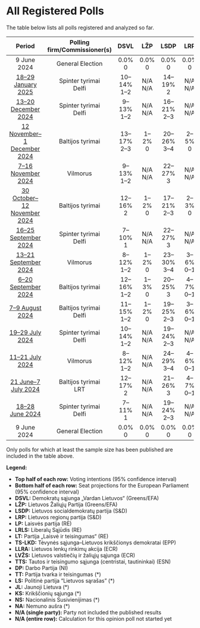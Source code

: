 # All Registered Polls

The table below lists all polls registered and analyzed so far.

| Period     | Polling firm/Commissioner(s) | DSVL | LŽP | LSDP | LRP | LP | LRLS | LT | TS-LKD | LLRA | LVŽS | TTS | DP | TT | LS | JL | KS | NS | NA |
|:----------:|:----------------------------:|:--:|:--:|:--:|:--:|:--:|:--:|:--:|:--:|:--:|:--:|:--:|:--:|:--:|:--:|:--:|:--:|:--:|:--:|
| 9 June 2024 | General Election | 0.0% <br> 0 | 0.0% <br> 0 | 0.0% <br> 0 | 0.0% <br> 0 | 0.0% <br> 0 | 0.0% <br> 0 | 0.0% <br> 0 | 0.0% <br> 0 | 0.0% <br> 0 | 0.0% <br> 0 | 0.0% <br> 0 | 0.0% <br> 0 | 0.0% <br> 0 | 0.0% <br> 0 | 0.0% <br> 0 | 0.0% <br> 0 | 0.0% <br> 0 | 0.0% <br> 0 |
| [18–29 January 2025](2025-01-29-Spintertyrimai.html) | Spinter tyrimai <br> Delfi | 10–14% <br> 1–2 | N/A <br> N/A | 14–19% <br> 2 | N/A <br> N/A | 3–6% <br> 0–1 | 10–14% <br> 1–2 | N/A <br> N/A | 14–18% <br> 2 | N/A <br> N/A | 7–11% <br> 1 | N/A <br> N/A | N/A <br> N/A | N/A <br> N/A | N/A <br> N/A | N/A <br> N/A | N/A <br> N/A | 2–5% <br> 0 | 11–15% <br> 1–2 |
| [13–20 December 2024](2024-12-20-Spintertyrimai.html) | Spinter tyrimai <br> Delfi | 9–13% <br> 1–2 | N/A <br> N/A | 16–21% <br> 2–3 | N/A <br> N/A | 2–5% <br> 0 | 10–14% <br> 1–2 | N/A <br> N/A | 15–20% <br> 2 | N/A <br> N/A | 8–11% <br> 1 | N/A <br> N/A | N/A <br> N/A | N/A <br> N/A | N/A <br> N/A | N/A <br> N/A | N/A <br> N/A | N/A <br> N/A | 16–20% <br> 2 |
| [12 November–1 December 2024](2024-12-01-Baltijostyrimai.html) | Baltijos tyrimai | 13–17% <br> 2–3 | 1–2% <br> 0 | 20–26% <br> 3–4 | 2–5% <br> 0 | 1–3% <br> 0 | 4–6% <br> 0–1 | 2–4% <br> 0 | 12–16% <br> 2 | 3–5% <br> 0 | 7–10% <br> 1–2 | 0–1% <br> 0 | 2–5% <br> 0 | N/A <br> N/A | N/A <br> N/A | N/A <br> N/A | N/A <br> N/A | 1–2% <br> 0 | 15–20% <br> 2–3 |
| [7–16 November 2024](2024-11-16-Vilmorus.html) | Vilmorus | 9–13% <br> 1–2 | N/A <br> N/A | 22–27% <br> 3 | N/A <br> N/A | N/A <br> N/A | 12–16% <br> 1–2 | 1–3% <br> 0 | 10–14% <br> 1–2 | 1–3% <br> 0 | 8–12% <br> 1 | N/A <br> N/A | N/A <br> N/A | N/A <br> N/A | N/A <br> N/A | N/A <br> N/A | N/A <br> N/A | 2–4% <br> 0 | 18–23% <br> 2–3 |
| [30 October–12 November 2024](2024-11-12-Baltijostyrimai.html) | Baltijos tyrimai | 12–16% <br> 2 | 1–2% <br> 0 | 17–21% <br> 2–3 | 2–3% <br> 0 | 2–4% <br> 0 | 5–9% <br> 1 | 1–3% <br> 0 | 11–16% <br> 1–2 | 2–4% <br> 0 | 8–12% <br> 1 | 0–1% <br> 0 | 2–5% <br> 0–1 | N/A <br> N/A | N/A <br> N/A | N/A <br> N/A | N/A <br> N/A | 1–2% <br> 0 | 18–23% <br> 2–3 |
| [16–25 September 2024](2024-09-25-Spintertyrimai.html) | Spinter tyrimai <br> Delfi | 7–10% <br> 1 | N/A <br> N/A | 22–27% <br> 3 | N/A <br> N/A | 6–9% <br> 1 | 8–12% <br> 1 | N/A <br> N/A | 16–20% <br> 2 | N/A <br> N/A | 8–12% <br> 1 | N/A <br> N/A | N/A <br> N/A | N/A <br> N/A | N/A <br> N/A | N/A <br> N/A | N/A <br> N/A | 2–4% <br> 0 | 14–18% <br> 2 |
| [13–21 September 2024](2024-09-21-Vilmorus.html) | Vilmorus | 8–12% <br> 1–2 | 1–2% <br> 0 | 23–30% <br> 3–4 | 3–6% <br> 0–1 | 2–5% <br> 0 | 6–10% <br> 1 | 1–3% <br> 0 | 11–16% <br> 1–2 | 1–3% <br> 0 | 7–11% <br> 1–2 | 0–2% <br> 0 | 2–4% <br> 0 | N/A <br> N/A | N/A <br> N/A | N/A <br> N/A | N/A <br> N/A | 1–2% <br> 0 | 14–20% <br> 2–3 |
| [6–20 September 2024](2024-09-20-Baltijostyrimai.html) | Baltijos tyrimai | 12–16% <br> 1–2 | 1–3% <br> 0 | 20–25% <br> 3 | 4–7% <br> 0–1 | 2–4% <br> 0 | 4–7% <br> 0–1 | 1–2% <br> 0 | 14–19% <br> 2 | 1–3% <br> 0 | 9–14% <br> 1–2 | 1–2% <br> 0 | 1–3% <br> 0 | N/A <br> N/A | N/A <br> N/A | N/A <br> N/A | N/A <br> N/A | 1–3% <br> 0 | 10–14% <br> 1–2 |
| [7–9 August 2024](2024-08-09-Baltijostyrimai.html) | Baltijos tyrimai <br> Delfi | 11–15% <br> 1–2 | 1–2% <br> 0 | 19–25% <br> 2–3 | 3–6% <br> 0–1 | 2–5% <br> 0–1 | 4–7% <br> 0–1 | 1–3% <br> 0 | 11–15% <br> 1–2 | 2–4% <br> 0 | 10–14% <br> 1–2 | 1–3% <br> 0 | 6–9% <br> 1 | N/A <br> N/A | N/A <br> N/A | N/A <br> N/A | N/A <br> N/A | 0–2% <br> 0 | 9–13% <br> 1–2 |
| [19–29 July 2024](2024-07-29-Spintertyrimai.html) | Spinter tyrimai <br> Delfi | 10–14% <br> 1–2 | N/A <br> N/A | 19–24% <br> 2–3 | N/A <br> N/A | 4–7% <br> 0–1 | 9–13% <br> 1 | N/A <br> N/A | 15–19% <br> 2 | N/A <br> N/A | 11–16% <br> 1–2 | N/A <br> N/A | 2–5% <br> 0 | N/A <br> N/A | N/A <br> N/A | N/A <br> N/A | N/A <br> N/A | N/A <br> N/A | 15–19% <br> 2 |
| [11–21 July 2024](2024-07-21-Vilmorus.html) | Vilmorus | 8–12% <br> 1–2 | N/A <br> N/A | 24–29% <br> 3–4 | 4–6% <br> 0–1 | 3–6% <br> 0–1 | 6–9% <br> 1 | N/A <br> N/A | 14–18% <br> 2 | 1–3% <br> 0 | 12–16% <br> 1–2 | N/A <br> N/A | 3–6% <br> 0–1 | N/A <br> N/A | N/A <br> N/A | N/A <br> N/A | N/A <br> N/A | N/A <br> N/A | 8–12% <br> 1–2 |
| [21 June–7 July 2024](2024-07-07-Baltijostyrimai.html) | Baltijos tyrimai <br> LRT | 12–17% <br> 2 | N/A <br> N/A | 21–26% <br> 3 | 4–7% <br> 0–1 | 2–5% <br> 0 | 6–9% <br> 1 | 1–3% <br> 0 | 10–15% <br> 1–2 | 2–4% <br> 0 | 8–12% <br> 1–2 | 2–4% <br> 0 | 3–6% <br> 0–1 | N/A <br> N/A | N/A <br> N/A | N/A <br> N/A | N/A <br> N/A | 1–2% <br> 0 | 8–12% <br> 1–2 |
| [18–28 June 2024](2024-06-28-Spintertyrimai.html) | Spinter tyrimai <br> Delfi | 7–11% <br> 1 | N/A <br> N/A | 19–24% <br> 2–3 | N/A <br> N/A | 5–8% <br> 0–1 | 7–11% <br> 1 | N/A <br> N/A | 13–18% <br> 1–2 | N/A <br> N/A | 7–11% <br> 1 | N/A <br> N/A | 2–4% <br> 0 | N/A <br> N/A | N/A <br> N/A | N/A <br> N/A | N/A <br> N/A | N/A <br> N/A | 11–16% <br> 1–2 |
| 9 June 2024 | General Election | 0.0% <br> 0 | 0.0% <br> 0 | 0.0% <br> 0 | 0.0% <br> 0 | 0.0% <br> 0 | 0.0% <br> 0 | 0.0% <br> 0 | 0.0% <br> 0 | 0.0% <br> 0 | 0.0% <br> 0 | 0.0% <br> 0 | 0.0% <br> 0 | 0.0% <br> 0 | 0.0% <br> 0 | 0.0% <br> 0 | 0.0% <br> 0 | 0.0% <br> 0 | 0.0% <br> 0 |

Only polls for which at least the sample size has been published are included in the table above.

**Legend:**
+ **Top half of each row:** Voting intentions (95% confidence interval)
+ **Bottom half of each row:** Seat projections for the European Parliament (95% confidence interval)
+ **DSVL:** Demokratų sąjunga „Vardan Lietuvos“ (Greens/EFA)
+ **LŽP:** Lietuvos Žaliųjų Partija (Greens/EFA)
+ **LSDP:** Lietuvos socialdemokratų partija (S&D)
+ **LRP:** Lietuvos regionų partija (S&D)
+ **LP:** Laisvės partija (RE)
+ **LRLS:** Liberalų Sąjūdis (RE)
+ **LT:** Partija „Laisvė ir teisingumas“ (RE)
+ **TS-LKD:** Tėvynės sąjunga–Lietuvos krikščionys demokratai (EPP)
+ **LLRA:** Lietuvos lenkų rinkimų akcija (ECR)
+ **LVŽS:** Lietuvos valstiečių ir žaliųjų sąjunga (ECR)
+ **TTS:** Tautos ir teisingumo sąjunga (centristai, tautininkai) (ESN)
+ **DP:** Darbo Partija (NI)
+ **TT:** Partija tvarka ir teisingumas (*)
+ **LS:** Politinė partija “Lietuvos sąrašas” (*)
+ **JL:** Jaunoji Lietuva (*)
+ **KS:** Krikščionių sąjunga (*)
+ **NS:** Nacionalinis Susivienijimas (*)
+ **NA:** Nemuno aušra (*)
+ **N/A (single party):** Party not included the published results
+ **N/A (entire row):** Calculation for this opinion poll not started yet

